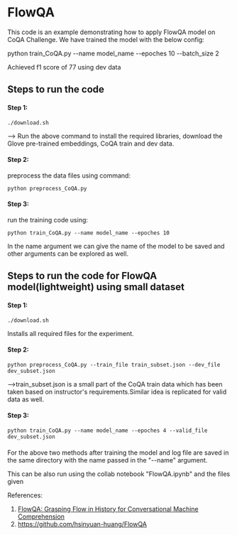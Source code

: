 # FlowQA

This code is an example demonstrating how to apply FlowQA model on CoQA Challenge.
We have trained the model with the below config:

python train_CoQA.py --name model_name --epoches 10 --batch_size 2

Achieved f1 score of 77 using dev data

## Steps to run the code
#### Step 1:
```shell
./download.sh
```
--> Run the above command to install the required libraries, download the Glove pre-trained embeddings, CoQA train and dev data.

#### Step 2:
preprocess the data files using command:
```shell
python preprocess_CoQA.py
```
#### Step 3:
run the training code using:
```shell
python train_CoQA.py --name model_name --epoches 10
```
In the name argument we can give the name of the model to be saved and other arguments can be explored as well.

## Steps to run the code for FlowQA model(lightweight) using small dataset
#### Step 1:
```shell
./download.sh
```
Installs all required files for the experiment.
#### Step 2:
```shell
python preprocess_CoQA.py --train_file train_subset.json --dev_file dev_subset.json
```
-->train_subset.json is a small part of the CoQA train data which has been taken based on instructor's requirements.Similar idea is replicated for valid data as well.

#### Step 3:
```shell
python train_CoQA.py --name model_name --epoches 4 --valid_file dev_subset.json
```
####

For the above two methods after training the model and log file are saved in the same directory with the name passed in the "--name" argument.

This can be also run using the collab notebook "FlowQA.ipynb" and the files given 


References:
1. [FlowQA: Grasping Flow in History for Conversational Machine Comprehension](https://arxiv.org/abs/1810.06683)
2. https://github.com/hsinyuan-huang/FlowQA

